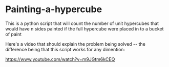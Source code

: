 # Painting-a-hypercube
This is a python script that will count the number of unit hypercubes that would have n sides painted if the full hypercube were placed in to a bucket of paint


Here's a video that should explain the problem being solved -- the difference being that this script works for any dimention:

https://www.youtube.com/watch?v=m9JGtm6kCEQ
